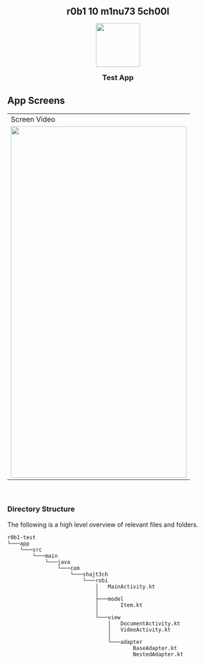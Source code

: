 <h2 style="margin-bottom: 0;" align="center">r0b1 10 m1nu73 5ch00l</h2>

<p align="center">
<img src="https://user-images.githubusercontent.com/15268903/95553890-1e1fae00-0a31-11eb-9a00-52a59a20723f.png" height="100" width="100">
<h3 style="margin-top: 0;" align="center">Test App</h3>
</p>
	
## App Screens
<table>
  <tr>
     <td>Screen Video</td>
  </tr>
  <tr>
    <td valign="top"><img src="https://user-images.githubusercontent.com/15268903/95653543-4be12180-0b1b-11eb-8636-7abb5f213b42.gif" height="800" width="400"></td>
  </tr>
 </table>
 <br>

### Directory Structure

The following is a high level overview of relevant files and folders.

```
r0b1-test
└───app
    └───src
        └───main
            └───java
                └───com
                    └───shajt3ch
                        └───robi
                            │   MainActivity.kt
                            │
                            ├───model
                            │       Item.kt
                            │
                            └───view
                                │   DocumentActivity.kt
                                │   VideoActivity.kt
                                │
                                └───adapter
                                        BaseAdapter.kt
                                        NestedAdapter.kt
```

